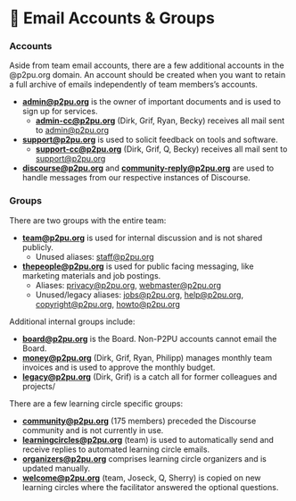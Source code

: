 # 📨 Email Accounts & Groups

### **Accounts**

Aside from team email accounts, there are a few additional accounts in the @p2pu.org domain. An account should be created when you want to retain a full archive of emails independently of team members’s accounts. 

* **admin@p2pu.org** is the owner of important documents and is used to sign up for services.
  * **admin-cc@p2pu.org** \(Dirk, Grif, Ryan, Becky\) receives all mail sent to admin@p2pu.org
* **support@p2pu.org** is used to solicit feedback on tools and software.
  * **support-cc@p2pu.org** \(Dirk, Grif, Q, Becky\) receives all mail sent to support@p2pu.org
* **discourse@p2pu.org** and **community-reply@p2pu.org** are used to handle messages from our respective instances of Discourse.

### **Groups**

There are two groups with the entire team:

* **team@p2pu.org** is used for internal discussion and is not shared publicly.
  * Unused aliases: staff@p2pu.org
* **thepeople@p2pu.org** is used for public facing messaging, like marketing materials and job postings.
  * Aliases: privacy@p2pu.org, webmaster@p2pu.org
  * Unused/legacy aliases: jobs@p2pu.org, help@p2pu.org, copyright@p2pu.org, howto@p2pu.org

Additional internal groups include:

* **board@p2pu.org** is the Board. Non-P2PU accounts cannot email the Board.
* **money@p2pu.org** \(Dirk, Grif, Ryan, Philipp\) manages monthly team invoices and is used to approve the monthly budget.
* **legacy@p2pu.org** \(Dirk, Grif\) is a catch all for former colleagues and projects/

  
There are a few learning circle specific groups:

* **community@p2pu.org** \(175 members\) preceded the Discourse community and is not currently in use.
* **learningcircles@p2pu.org** \(team\) is used to automatically send and receive replies to automated learning circle emails.
* **organizers@p2pu.org** comprises learning circle organizers and is updated manually.
* **welcome@p2pu.org** \(team, Joseck, Q, Sherry\) is copied on new learning circles where the facilitator answered the optional questions.

